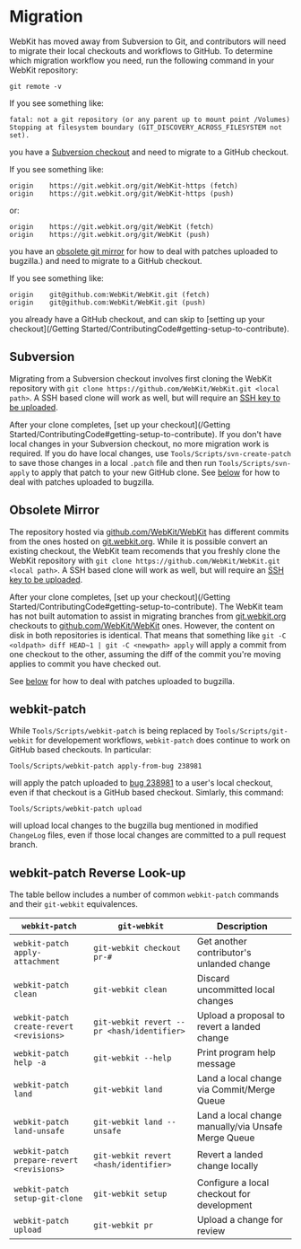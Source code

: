 # Migration

WebKit has moved away from Subversion to Git, and contributors will need to migrate their local checkouts and workflows to GitHub. To determine which migration workflow you need, run the following command in your WebKit repository:

```
git remote -v
```

If you see something like:
```
fatal: not a git repository (or any parent up to mount point /Volumes)
Stopping at filesystem boundary (GIT_DISCOVERY_ACROSS_FILESYSTEM not set).
```
you have a [Subversion checkout](#subversion) and need to migrate to a GitHub checkout.

If you see something like:
```
origin    https://git.webkit.org/git/WebKit-https (fetch)
origin    https://git.webkit.org/git/WebKit-https (push)
```
or:
```
origin    https://git.webkit.org/git/WebKit (fetch)
origin    https://git.webkit.org/git/WebKit (push)
```
you have an [obsolete git mirror](#obsolete-mirror) for how to deal with patches uploaded to bugzilla.) and need to migrate to a GitHub checkout.

If you see something like:
```
origin    git@github.com:WebKit/WebKit.git (fetch)
origin    git@github.com:WebKit/WebKit.git (push)
```
you already have a GitHub checkout, and can skip to [setting up your checkout](/Getting Started/ContributingCode#getting-setup-to-contribute).

## Subversion

Migrating from a Subversion checkout involves first cloning the WebKit repository with `git clone https://github.com/WebKit/WebKit.git <local path>`. A SSH based clone will work as well, but will require an [SSH key to be uploaded](https://github.com/settings/keys).

After your clone completes, [set up your checkout](/Getting Started/ContributingCode#getting-setup-to-contribute). If you don't have local changes in your Subversion checkout, no more migration work is required. If you do have local changes, use `Tools/Scripts/svn-create-patch` to save those changes in a local `.patch` file and then run `Tools/Scripts/svn-apply` to apply that patch to your new GitHub clone. See [below](#webkit-patch) for how to deal with patches uploaded to bugzilla.

## Obsolete Mirror

The repository hosted via [github.com/WebKit/WebKit](https://github.com/WebKit/WebKit) has different commits from the ones hosted on [git.webkit.org](https://git.webkit.org). While it is possible convert an existing checkout, the WebKit team recomends that you freshly clone the WebKit repository with `git clone https://github.com/WebKit/WebKit.git <local path>`. A SSH based clone will work as well, but will require an [SSH key to be uploaded](https://github.com/settings/keys).

After your clone completes, [set up your checkout](/Getting Started/ContributingCode#getting-setup-to-contribute). The WebKit team has not built automation to assist in migrating branches from [git.webkit.org](https://git.webkit.org) checkouts to [github.com/WebKit/WebKit](https://github.com/WebKit/WebKit) ones. However, the content on disk in both repositories is identical. That means that something like `git -C <oldpath> diff HEAD~1 | git -C <newpath> apply` will apply a commit from one checkout to the other, assuming the diff of the commit you're moving applies to commit you have checked out.

See [below](#webkit-patch) for how to deal with patches uploaded to bugzilla.

## webkit-patch

While `Tools/Scripts/webkit-patch` is being replaced by `Tools/Scripts/git-webkit` for developement workflows, `webkit-patch` does continue to work on GitHub based checkouts. In particular:
```
Tools/Scripts/webkit-patch apply-from-bug 238981
```
will apply the patch uploaded to [bug 238981](https://bugs.webkit.org/show_bug.cgi?id=238981) to a user's local checkout, even if that checkout is a GitHub based checkout. Simlarly, this command:
```
Tools/Scripts/webkit-patch upload
```
will upload local changes to the bugzilla bug mentioned in modified `ChangeLog` files, even if those local changes are committed to a pull request branch.

## webkit-patch Reverse Look-up

The table bellow includes a number of common `webkit-patch` commands and their `git-webkit` equivalences.

| `webkit-patch` | `git-webkit` | Description |
| --- | --- | --- |
| `webkit-patch apply-attachment` | `git-webkit checkout pr-#` | Get another contributor's unlanded change |
| `webkit-patch clean` | `git-webkit clean` | Discard uncommitted local changes |
| `webkit-patch create-revert <revisions>` | `git-webkit revert --pr <hash/identifier>` | Upload a proposal to revert a landed change |
| `webkit-patch help -a` | `git-webkit --help` | Print program help message |
| `webkit-patch land` | `git-webkit land` | Land a local change via Commit/Merge Queue |
| `webkit-patch land-unsafe` | `git-webkit land --unsafe` | Land a local change manually/via Unsafe Merge Queue |
| `webkit-patch prepare-revert <revisions>` | `git-webkit revert <hash/identifier>` | Revert a landed change locally |
| `webkit-patch setup-git-clone` | `git-webkit setup` | Configure a local checkout for development |
| `webkit-patch upload` | `git-webkit pr` | Upload a change for review |

